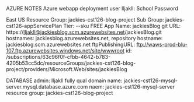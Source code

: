 AZURE NOTES
Azure webapp deployment user
lljakll: School Password

East US
Resource Group: jackies-cst126-blog-project
Sub Group: jackies-cst126-appServicePlan
Tier: --sku FREE
App Name: jackiesBlog
git URL: https://lljakll@jackiesblog.scm.azurewebsites.net/jackiesBlog.git
hostnames: jackiesblog.azurewebsites.net, 
repository hostname: jackiesblog.scm.azurewebsites.net
ftpPublishingURL: ftp://waws-prod-blu-107.ftp.azurewebsites.windows.net/site/wwwroot
id: /subscriptions/63c96f0f-cfbb-4642-b783-4205b53cc5dc/resourceGroups/jackies-cst126-blog-project/providers/Microsoft.Web/sites/jackiesBlog

DATABASE
admin: lljakll
fully qual domain name: jackies-cst126-mysql-server.mysql.database.azure.com
naem: jackies-cst126-mysql-server
resource group: jackies-cst126-blog-project
